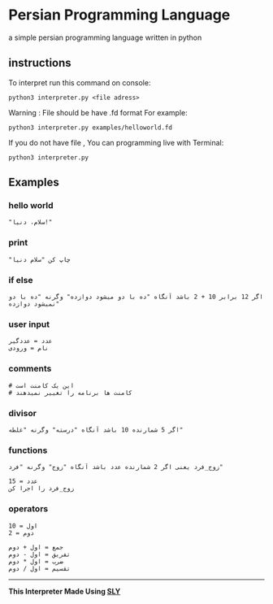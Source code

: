 # Persian Programming Language
a simple persian programming language written in python
## instructions
To interpret run this command on console:
```
python3 interpreter.py <file adress>
```
Warning : File should be have .fd format
For example:
```
python3 interpreter.py examples/helloworld.fd
```
If you do not have file , You can programming live with Terminal:
```
python3 interpreter.py
```
## Examples
### hello world
```plain
"سلام، دنیا!"
```
### print
```plain
"چاپ کن "سلام دنیا
```
### if else
```plain
اگر 12 برابر 10 + 2 باشد آنگاه "ده با دو میشود دوازده" وگرنه "ده با دو نمیشود دوازده"
```
### user input
```plain
عدد = عددگیر
نام = ورودی
```
### comments
```plain
# این یک کامنت است
# کامنت ها برنامه را تغییر نمیدهند
```
### divisor
```plain
اگر 5 شمارنده 10 باشد آنگاه "درسته" وگرنه "غلطه"
```
### functions
```plain
زوج_فرد یعنی اگر 2 شمارنده عدد باشد آنگاه "زوج" وگرنه "فرد"

عدد = 15
زوج_فرد را اجرا کن
```
### operators
```plain
اول = 10
دوم = 2

جمع = اول + دوم
تفریق = اول - دوم
ضرب = اول * دوم
تقسیم = اول / دوم
```

* * *

**This Interpreter Made Using [SLY](https://sly.readthedocs.io/en/latest/sly.html)**
